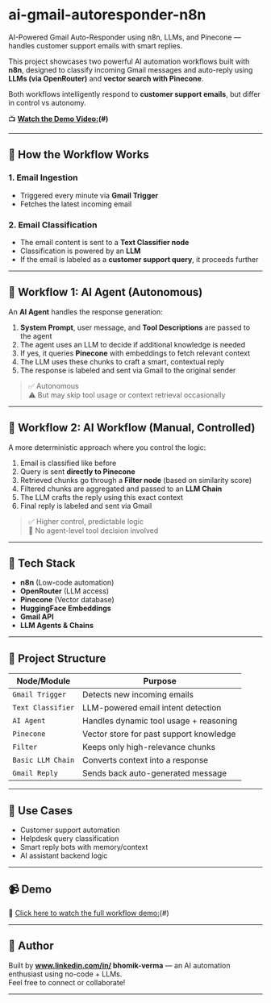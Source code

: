 # ai-gmail-autoresponder-n8n
AI-Powered Gmail Auto-Responder using n8n, LLMs, and Pinecone — handles customer support emails with smart replies.

This project showcases two powerful AI automation workflows built with **n8n**, designed to classify incoming Gmail messages and auto-reply using **LLMs (via OpenRouter)** and **vector search with Pinecone**.

Both workflows intelligently respond to **customer support emails**, but differ in control vs autonomy.

📺 **[Watch the Demo Video:](https://drive.google.com/file/d/1Rx07MF_qM_Sg5L8VEXKn2suuQuEogwdM/view?usp=sharing)(#)** 

---

## 🧠 How the Workflow Works

### 1. Email Ingestion
- Triggered every minute via **Gmail Trigger**
- Fetches the latest incoming email

### 2. Email Classification
- The email content is sent to a **Text Classifier node**
- Classification is powered by an **LLM**
- If the email is labeled as a **customer support query**, it proceeds further

---

## 🔷 Workflow 1: AI Agent (Autonomous)

An **AI Agent** handles the response generation:

1. **System Prompt**, user message, and **Tool Descriptions** are passed to the agent
2. The agent uses an LLM to decide if additional knowledge is needed
3. If yes, it queries **Pinecone** with embeddings to fetch relevant context
4. The LLM uses these chunks to craft a smart, contextual reply
5. The response is labeled and sent via Gmail to the original sender

> ✅ Autonomous  
> ⚠️ But may skip tool usage or context retrieval occasionally

---

## 🔶 Workflow 2: AI Workflow (Manual, Controlled)

A more deterministic approach where you control the logic:

1. Email is classified like before
2. Query is sent **directly to Pinecone**
3. Retrieved chunks go through a **Filter node** (based on similarity score)
4. Filtered chunks are aggregated and passed to an **LLM Chain**
5. The LLM crafts the reply using this exact context
6. Final reply is labeled and sent via Gmail

> ✅ Higher control, predictable logic  
> 🚫 No agent-level tool decision involved

---

## 🔧 Tech Stack

- **n8n** (Low-code automation)
- **OpenRouter** (LLM access)
- **Pinecone** (Vector database)
- **HuggingFace Embeddings**
- **Gmail API**
- **LLM Agents & Chains**

---

## 📁 Project Structure

| Node/Module         | Purpose                                  |
|---------------------|------------------------------------------|
| `Gmail Trigger`     | Detects new incoming emails              |
| `Text Classifier`   | LLM-powered email intent detection       |
| `AI Agent`          | Handles dynamic tool usage + reasoning   |
| `Pinecone`          | Vector store for past support knowledge  |
| `Filter`            | Keeps only high-relevance chunks         |
| `Basic LLM Chain`   | Converts context into a response         |
| `Gmail Reply`       | Sends back auto-generated message        |

---

## 🚀 Use Cases

- Customer support automation  
- Helpdesk query classification  
- Smart reply bots with memory/context  
- AI assistant backend logic

---

## 📹 Demo

🔗 [Click here to watch the full workflow demo:](https://drive.google.com/file/d/1Rx07MF_qM_Sg5L8VEXKn2suuQuEogwdM/view?usp=sharing)(#)  


---

## 💬 Author

Built by **www.linkedin.com/in/
bhomik-verma** — an AI automation enthusiast using no-code + LLMs.  
Feel free to connect or collaborate!

---

